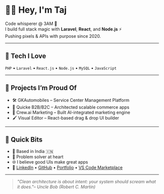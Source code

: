 # 👨‍💻 Hey, I'm Taj

Code whisperer @ 3AM 🌙  
I build full stack magic with **Laravel**, **React**, and **Node.js** ⚡  
Pushing pixels & APIs with purpose since 2020.

---

## 🔧 Tech I Love
`PHP` • `Laravel` • `React.js` • `Node.js` • `MySQL` • `JavaScript`

---

## 🧩 Projects I’m Proud Of
- 🛠️ GKAutomobiles – Service Center Management Platform  
- 🧱 Quicke B2B/B2C – Architected scalable commerce apps  
- 🧠 Crew.ai Marketing – Built AI-integrated marketing engine  
- 🖌️ Visual Editor – React-based drag & drop UI builder

---

## 🚀 Quick Bits
- 📍 Based in India 🇮🇳  
- 🧩 Problem solver at heart  
- 🌐 I believe good UIs make great apps  
- 🔗 [LinkedIn](https://www.linkedin.com/in/tajul-islam-j) • [GitHub](https://github.com/taj54) • [Portfolio](https://taj54.github.io) • [VS Code Marketplace](https://marketplace.visualstudio.com/publishers/taj54dev)

---


> *"Clean architecture is about intent: your system should scream what it does."– Uncle Bob (Robert C. Martin)*

